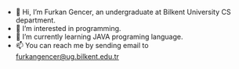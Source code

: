 - 👋 Hi, I’m Furkan Gencer, an undergraduate  at Bilkent University CS department.
- 👀 I’m interested in programming.
- 🌱 I’m currently learning JAVA programing language.
- 📫 You can reach me by sending email to furkangencer@ug.bilkent.edu.tr


<!---
FurkanGencer6434/FurkanGencer6434 is a ✨ special ✨ repository because its `README.md` (this file) appears on your GitHub profile.
You can click the Preview link to take a look at your changes.
--->
